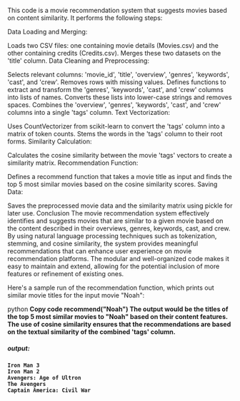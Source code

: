 This code is a movie recommendation system that suggests movies based on content similarity. It performs the following steps:

Data Loading and Merging:

Loads two CSV files: one containing movie details (Movies.csv) and the other containing credits (Credits.csv).
Merges these two datasets on the 'title' column.
Data Cleaning and Preprocessing:

Selects relevant columns: 'movie_id', 'title', 'overview', 'genres', 'keywords', 'cast', and 'crew'.
Removes rows with missing values.
Defines functions to extract and transform the 'genres', 'keywords', 'cast', and 'crew' columns into lists of names.
Converts these lists into lower-case strings and removes spaces.
Combines the 'overview', 'genres', 'keywords', 'cast', and 'crew' columns into a single 'tags' column.
Text Vectorization:

Uses CountVectorizer from scikit-learn to convert the 'tags' column into a matrix of token counts.
Stems the words in the 'tags' column to their root forms.
Similarity Calculation:

Calculates the cosine similarity between the movie 'tags' vectors to create a similarity matrix.
Recommendation Function:

Defines a recommend function that takes a movie title as input and finds the top 5 most similar movies based on the cosine similarity scores.
Saving Data:

Saves the preprocessed movie data and the similarity matrix using pickle for later use.
Conclusion
The movie recommendation system effectively identifies and suggests movies that are similar to a given movie based on the content described in their overviews, genres, keywords, cast, and crew. By using natural language processing techniques such as tokenization, stemming, and cosine similarity, the system provides meaningful recommendations that can enhance user experience on movie recommendation platforms. The modular and well-organized code makes it easy to maintain and extend, allowing for the potential inclusion of more features or refinement of existing ones.

Here's a sample run of the recommendation function, which prints out similar movie titles for the input movie "Noah":

python <b>
Copy code
recommend("Noah") <b>
The output would be the titles of the top 5 most similar movies to "Noah" based on their content features. The use of cosine similarity ensures that the recommendations are based on the textual similarity of the combined 'tags' column.  <b>

##### output: 

    Iron Man 3
    Iron Man 2
    Avengers: Age of Ultron
    The Avengers
    Captain America: Civil War








